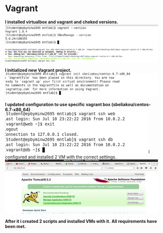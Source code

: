 # Vagrant
**I installed virtualbox and vagrant and cheked versions.**
![alt text](https://github.com/VladCharches/Mntlabwork/blob/master/Vagrant/sources/Screenshot.png?raw=true "Pic 1")
![alt text](https://github.com/VladCharches/Mntlabwork/blob/master/Vagrant/sources/Screenshot-1.png?raw=true "Pic 2")

**I initialized new Vagrant project.**
![alt text](https://github.com/VladCharches/Mntlabwork/blob/master/Vagrant/sources/Screenshot-2.png?raw=true "Pic 3")

**I updated configuration to use specific vagrant box (sbeliakou/centos-6.7-x86_64)**
![alt text](https://github.com/VladCharches/Mntlabwork/blob/master/Vagrant/sources/Screenshot-3.png?raw=true "Pic 4")
I configured and installed 2 VM with the correct settings.
![alt text](https://github.com/VladCharches/Mntlabwork/blob/master/Vagrant/sources/Screenshot-4.png?raw=true "Pic 5")

**After it i created 2 scripts and installed VMs with it.**
**All requirements have been met.**
